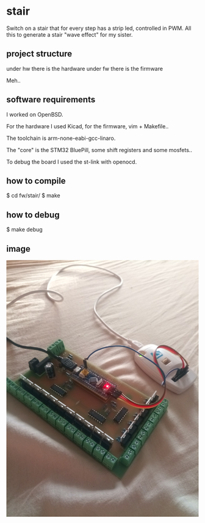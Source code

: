 # stair

Switch on a stair that for every step has a strip led, 
controlled in PWM.
All this to generate a stair "wave effect" for my sister.

## project structure

under hw there is the hardware
under fw there is the firmware

Meh..

## software requirements

I worked on OpenBSD.

For the hardware I used Kicad, for the firmware, vim + Makefile..

The toolchain is arm-none-eabi-gcc-linaro.

The "core" is the STM32 BluePill, some shift registers and some
mosfets..

To debug the board I used the st-link with openocd.

## how to compile

$ cd fw/stair/
$ make

## how to debug

$ make debug

## image

![the board](stair.jpg)

